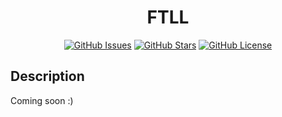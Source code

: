 <h1 align="center">FTLL</h1>

<div align="center">
 
[![GitHub Issues](https://img.shields.io/github/issues/danlikestocode/ftl-launcher.svg?style=flat-square&label=Issues&color=d77982)](https://github.com/danlikestocode/ftl-launcher/issues)
[![GitHub Stars](https://img.shields.io/github/stars/danlikestocode/ftl-launcher.svg?style=flat-square&label=Stars&color=8fbcbb)](https://github.com/danlikestocode/ftl-launcher/stars)
[![GitHub License](https://img.shields.io/github/license/danlikestocode/ftl-launcher.svg?style=flat-square&label=License&color=88c0d0)](https://github.com/danlikestocode/ftl-launcher/license)

</div>

## Description
Coming soon :)
